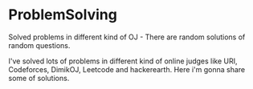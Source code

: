 # ProblemSolving
Solved problems in different kind of OJ - There are random solutions of random questions.

I've solved lots of problems in different kind of online judges like URI, Codeforces, DimikOJ, Leetcode and hackerearth. Here i'm gonna share some of solutions.
